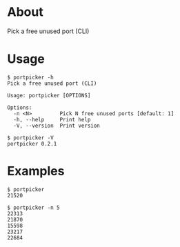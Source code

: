 # About

Pick a free unused port (CLI)

# Usage

```text
$ portpicker -h
Pick a free unused port (CLI)

Usage: portpicker [OPTIONS]

Options:
  -n <N>         Pick N free unused ports [default: 1]
  -h, --help     Print help
  -V, --version  Print version
```

```text
$ portpicker -V
portpicker 0.2.1
```

# Examples

```text
$ portpicker
21520
```

```text
$ portpicker -n 5
22313
21870
15598
23217
22684
```

